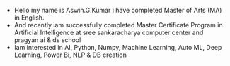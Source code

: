 - Hello my name is Aswin.G.Kumar i have completed  Master of Arts (MA) in English.
- And recently iam successfully completed Master Certificate Program in Artificial Intelligence at sree sankaracharya computer center and pragyan ai & ds school 
- Iam interested in AI, Python, Numpy, Machine Learning, Auto ML, Deep Learning, Power Bi, NLP & DB creation
